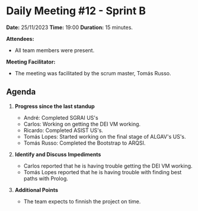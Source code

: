 # Daily Meeting #12 - Sprint B

**Date:** 25/11/2023
**Time:** 19:00
**Duration:** 15 minutes.

**Attendees:**  
- All team members were present.

**Meeting Facilitator:**  
- The meeting was facilitated by the scrum master, Tomás Russo.

## Agenda

1. **Progress since the last standup**
   - André: Completed SGRAI US's
   - Carlos: Working on getting the DEI VM working.
   - Ricardo: Completed ASIST US's.
   - Tomás Lopes: Started working on the final stage of ALGAV's US's.
   - Tomás Russo: Completed the Bootstrap to ARQSI.

2. **Identify and Discuss Impediments**
   - Carlos reported that he is having trouble getting the DEI VM working.
   - Tomás Lopes reported that he is having trouble with finding best paths with Prolog.
   
3. **Additional Points**
   - The team expects to finnish the project on time.
